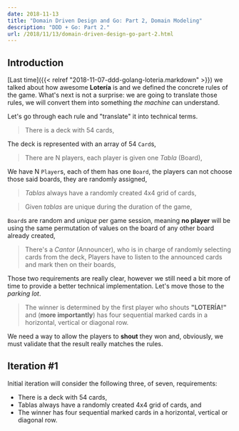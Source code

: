 ```yaml
---
date: 2018-11-13
title: "Domain Driven Design and Go: Part 2, Domain Modeling"
description: "DDD + Go: Part 2."
url: /2018/11/13/domain-driven-design-go-part-2.html
---
```


## Introduction

[Last time]({{< relref "2018-11-07-ddd-golang-loteria.markdown" >}}) we talked about how awesome **Loter&iacute;a** is and we defined the concrete rules of the game. What's next is not a surprise: we are going to translate those rules, we will convert them into something _the machine_ can understand.

Let's go through each rule and "translate" it into technical terms.

> There is a deck with 54 cards,

The deck is represented with an array of 54 `Card`s,

> There are N players, each player is given one _Tabla_ (Board),

We have N `Player`s, each of them has one `Board`, the players can not choose those said boards, they are randomly assigned,

> _Tablas_ always have a randomly created 4x4 grid of cards,

> Given _tablas_ are unique during the duration of the game,

`Board`s are random and _unique_ per game session, meaning **no player** will be using the same permutation of values on the board of any other board already created,

> There's a _Cantor_ (Announcer), who is in charge of randomly selecting cards from the deck,
> Players have to listen to the announced cards and mark then on their boards,

Those two requirements are really clear, however we still need a bit more of time to provide a better technical implementation. Let's move those to the _parking lot_.

> The winner is determined by the first player who shouts **"LOTER&Iacute;A!"** and (**more importantly**) has four sequential marked cards in a horizontal, vertical or diagonal row.

We need a way to allow the players to **shout** they won and, obviously, we must validate that the result really matches the rules.

## Iteration #1

Initial iteration will consider the following three, of seven, requirements:

* There is a deck with 54 cards,
* Tablas always have a randomly created 4x4 grid of cards, and
* The winner has four sequential marked cards in a horizontal, vertical or diagonal row.
